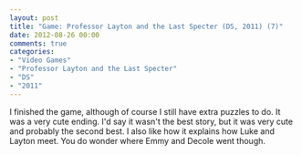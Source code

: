 ```yaml
---
layout: post
title: "Game: Professor Layton and the Last Specter (DS, 2011) (7)"
date: 2012-08-26 00:00
comments: true
categories:
- "Video Games"
- "Professor Layton and the Last Specter"
- "DS"
- "2011"
---
```


I finished the game, although of course I still have extra puzzles
to do. It was a very cute ending. I'd say it wasn't the best
story, but it was very cute and probably the second best. I also
like how it explains how Luke and Layton meet. You do wonder where
Emmy and Decole went though.
